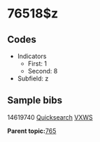 # 76518$z

## Codes

-   Indicators
    -   First: 1
    -   Second: 8
-   Subfield: z

## Sample bibs

14619740 [Quicksearch](https://search.library.yale.edu/catalog/14619740) [VXWS](http://prodorbis.library.yale.edu:7014/vxws/GetHoldingsService?bibId=14619740)

**Parent topic:**[765](../../tags/765/765.md)

